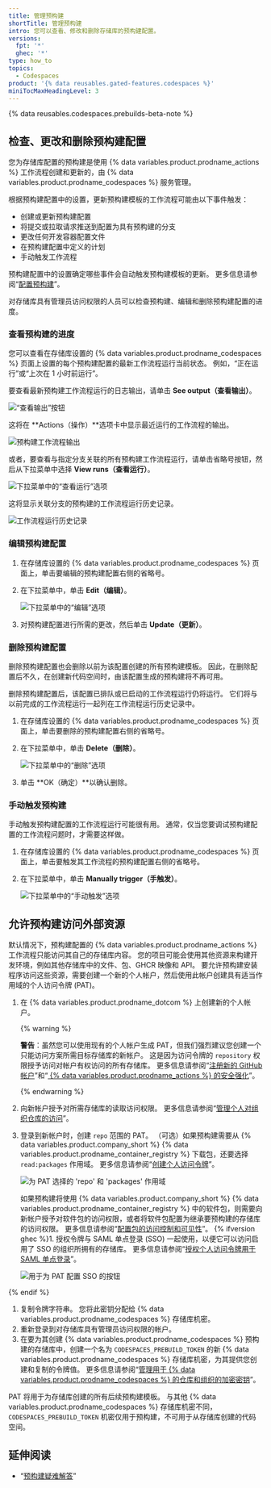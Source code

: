```yaml
---
title: 管理预构建
shortTitle: 管理预构建
intro: 您可以查看、修改和删除存储库的预构建配置。
versions:
  fpt: '*'
  ghec: '*'
type: how_to
topics:
  - Codespaces
product: '{% data reusables.gated-features.codespaces %}'
miniTocMaxHeadingLevel: 3
---
```


{% data reusables.codespaces.prebuilds-beta-note %}

## 检查、更改和删除预构建配置

您为存储库配置的预构建是使用 {% data variables.product.prodname_actions %} 工作流程创建和更新的，由 {% data variables.product.prodname_codespaces %} 服务管理。

根据预构建配置中的设置，更新预构建模板的工作流程可能由以下事件触发：

* 创建或更新预构建配置
* 将提交或拉取请求推送到配置为具有预构建的分支
* 更改任何开发容器配置文件
* 在预构建配置中定义的计划
* 手动触发工作流程

预构建配置中的设置确定哪些事件会自动触发预构建模板的更新。 更多信息请参阅“[配置预构建](/codespaces/prebuilding-your-codespaces/configuring-prebuilds#configuring-a-prebuild)”。

对存储库具有管理员访问权限的人员可以检查预构建、编辑和删除预构建配置的进度。

### 查看预构建的进度
您可以查看在存储库设置的 {% data variables.product.prodname_codespaces %} 页面上设置的每个预构建配置的最新工作流程运行当前状态。 例如，“正在运行”或“上次在 1 小时前运行”。

要查看最新预构建工作流程运行的日志输出，请单击 **See output（查看输出）**。

![“查看输出”按钮](/assets/images/help/codespaces/prebuilds-see-output.png)

这将在 **Actions（操作）**选项卡中显示最近运行的工作流程的输出。

![预构建工作流程输出](/assets/images/help/codespaces/prebuilds-log-output.png)

或者，要查看与指定分支关联的所有预构建工作流程运行，请单击省略号按钮，然后从下拉菜单中选择 **View runs（查看运行）**。

![下拉菜单中的“查看运行”选项](/assets/images/help/codespaces/prebuilds-view-runs.png)

这将显示关联分支的预构建的工作流程运行历史记录。

![工作流程运行历史记录](/assets/images/help/codespaces/prebuilds-workflow-runs.png)

### 编辑预构建配置

1. 在存储库设置的 {% data variables.product.prodname_codespaces %} 页面上，单击要编辑的预构建配置右侧的省略号。
1. 在下拉菜单中，单击 **Edit（编辑）**。

   ![下拉菜单中的“编辑”选项](/assets/images/help/codespaces/prebuilds-edit.png)

1. 对预构建配置进行所需的更改，然后单击 **Update（更新）**。

### 删除预构建配置

删除预构建配置也会删除以前为该配置创建的所有预构建模板。 因此，在删除配置后不久，在创建新代码空间时，由该配置生成的预构建将不再可用。

删除预构建配置后，该配置已排队或已启动的工作流程运行仍将运行。 它们将与以前完成的工作流程运行一起列在工作流程运行历史记录中。

1. 在存储库设置的 {% data variables.product.prodname_codespaces %} 页面上，单击要删除的预构建配置右侧的省略号。
1. 在下拉菜单中，单击 **Delete（删除）**。

   ![下拉菜单中的“删除”选项](/assets/images/help/codespaces/prebuilds-delete.png)

1. 单击 **OK（确定）**以确认删除。

### 手动触发预构建

手动触发预构建配置的工作流程运行可能很有用。 通常，仅当您要调试预构建配置的工作流程问题时，才需要这样做。

1. 在存储库设置的 {% data variables.product.prodname_codespaces %} 页面上，单击要触发其工作流程的预构建配置右侧的省略号。
1. 在下拉菜单中，单击 **Manually trigger（手触发）**。

   ![下拉菜单中的“手动触发”选项](/assets/images/help/codespaces/prebuilds-manually-trigger.png)

## 允许预构建访问外部资源

默认情况下，预构建配置的 {% data variables.product.prodname_actions %} 工作流程只能访问其自己的存储库内容。 您的项目可能会使用其他资源来构建开发环境，例如其他存储库中的文件、包、GHCR 映像和 API。 要允许预构建安装程序访问这些资源，需要创建一个新的个人帐户，然后使用此帐户创建具有适当作用域的个人访问令牌 (PAT)。

1. 在 {% data variables.product.prodname_dotcom %} 上创建新的个人帐户。

   {% warning %}

   **警告**：虽然您可以使用现有的个人帐户生成 PAT，但我们强烈建议您创建一个只能访问方案所需目标存储库的新帐户。 这是因为访问令牌的 `repository` 权限授予访问对帐户有权访问的所有存储库。 更多信息请参阅“[注册新的 GitHub 帐户](/get-started/signing-up-for-github/signing-up-for-a-new-github-account)”和“[ {% data variables.product.prodname_actions %} 的安全强化](/actions/security-guides/security-hardening-for-github-actions#considering-cross-repository-access)”。

   {% endwarning %}
1. 向新帐户授予对所需存储库的读取访问权限。 更多信息请参阅“[管理个人对组织仓库的访问](/organizations/managing-access-to-your-organizations-repositories/managing-an-individuals-access-to-an-organization-repository)”。
1. 登录到新帐户时，创建 `repo` 范围的 PAT。 （可选）如果预构建需要从 {% data variables.product.company_short %} {% data variables.product.prodname_container_registry %} 下载包，还要选择 `read:packages` 作用域。 更多信息请参阅“[创建个人访问令牌](/authentication/keeping-your-account-and-data-secure/creating-a-personal-access-token)”。

   ![为 PAT 选择的 'repo' 和 'packages' 作用域](/assets/images/help/codespaces/prebuilds-select-scopes.png)

   如果预构建将使用 {% data variables.product.company_short %} {% data variables.product.prodname_container_registry %} 中的软件包，则需要向新帐户授予对软件包的访问权限，或者将软件包配置为继承要预构建的存储库的访问权限。 更多信息请参阅“[配置包的访问控制和可见性](/packages/learn-github-packages/configuring-a-packages-access-control-and-visibility)”。
{% ifversion ghec %}1. 授权令牌与 SAML 单点登录 (SSO) 一起使用，以便它可以访问启用了 SSO 的组织所拥有的存储库。 更多信息请参阅“[授权个人访问令牌用于 SAML 单点登录](/authentication/authenticating-with-saml-single-sign-on/authorizing-a-personal-access-token-for-use-with-saml-single-sign-on)”。

   ![用于为 PAT 配置 SSO 的按钮](/assets/images/help/codespaces/configure-SSO-for-PAT.png)

{% endif %}
1. 复制令牌字符串。 您将此密钥分配给 {% data variables.product.prodname_codespaces %} 存储库机密。
1. 重新登录到对存储库具有管理员访问权限的帐户。
1. 在要为其创建 {% data variables.product.prodname_codespaces %} 预构建的存储库中，创建一个名为 `CODESPACES_PREBUILD_TOKEN` 的新 {% data variables.product.prodname_codespaces %} 存储库机密，为其提供您创建和复制的令牌值。 更多信息请参阅“[管理用于 {% data variables.product.prodname_codespaces %} 的仓库和组织的加密密钥](/codespaces/managing-codespaces-for-your-organization/managing-encrypted-secrets-for-your-repository-and-organization-for-codespaces#adding-secrets-for-a-repository)”。

PAT 将用于为存储库创建的所有后续预构建模板。 与其他 {% data variables.product.prodname_codespaces %} 存储库机密不同， `CODESPACES_PREBUILD_TOKEN` 机密仅用于预构建，不可用于从存储库创建的代码空间。

## 延伸阅读

- “[预构建疑难解答](/codespaces/troubleshooting/troubleshooting-prebuilds)”
